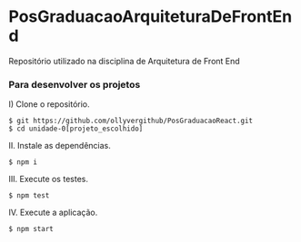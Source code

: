 # PosGraduacaoArquiteturaDeFrontEnd

Repositório utilizado na disciplina de Arquitetura de Front End

### Para desenvolver os projetos

I) Clone o repositório.

```console
$ git https://github.com/ollyvergithub/PosGraduacaoReact.git
$ cd unidade-0[projeto_escolhido]
```

II. Instale as dependências.

```console
$ npm i
```

III. Execute os testes.

```console
$ npm test
```

IV. Execute a aplicação.

```console
$ npm start
```
